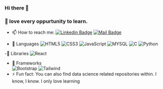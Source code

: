 ### Hi there 👋
### 🤔 love every oppurtunity to learn.


- 📫 How to reach me: [![Linkedin Badge](https://img.shields.io/badge/-Rubylena-0e76a8?style=flat&labelColor=0e76a8&logo=linkedin&logoColor=white)](
https://www.linkedin.com/in/grace-effiong/) [![Mail Badge](https://img.shields.io/badge/-Rubylena-c0392b?style=flat&labelColor=c0392b&logo=gmail&logoColor=white)](mailto:graceffiong@gmail.com)

- 👯 Languages 
![HTML5](https://img.shields.io/badge/-HTML5-09203F?style=flat&logo=HTML5)
![CSS3](https://img.shields.io/badge/-CSS3-09203F?style=flat&logo=CSS3)
![JavaScript](https://img.shields.io/badge/-JavaScript-09203F?style=flat&logo=javascript)
![MYSQL](https://img.shields.io/badge/-MYSQL-09203F?style=flat&logo=MySQL)
![C](https://img.shields.io/badge/-C-09203F?style=flat&logo=C)
![Python](https://img.shields.io/badge/-Python-09203F?style=flat&logo=Python)

-🌱 Libraries
![React](https://img.shields.io/badge/-React-09203F?style=flat&logo=React)

- 🔭 Frameworks  
![Bootstrap](https://img.shields.io/badge/-Bootstrap-09203F?style=flat&logo=Bootstrap)
![Tailwind](https://img.shields.io/badge/-Tailwind-09203F?style=flat&logo=Tailwind)
- ⚡ Fun fact: You can also find data science related repositories within.
I know, I know. I only love learning

<!--
**Rubylena/rubylena** is a ✨ _special_ ✨ repository because its `README.md` (this file) appears on your GitHub profile.

Here are some ideas to get you started:

- 🔭 I’m currently working on ...
- 🌱 I’m currently learning ...
- 👯 I’m looking to collaborate on ...
- 🤔 I’m looking for help with ...
- 💬 Ask me about ...
- 📫 How to reach me: ...
- 😄 Pronouns: ...
- ⚡ Fun fact: ...
-->
